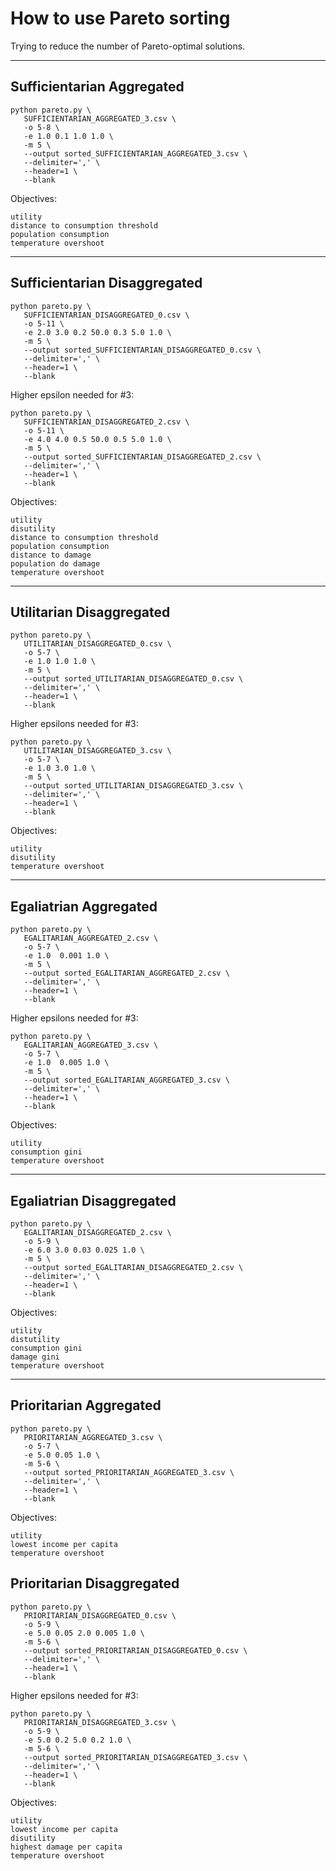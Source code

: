 # How to use Pareto sorting

Trying to reduce the number of Pareto-optimal solutions.

--------------------------------------------------

## Sufficientarian Aggregated

```
python pareto.py \
   SUFFICIENTARIAN_AGGREGATED_3.csv \
   -o 5-8 \
   -e 1.0 0.1 1.0 1.0 \
   -m 5 \
   --output sorted_SUFFICIENTARIAN_AGGREGATED_3.csv \
   --delimiter=',' \
   --header=1 \
   --blank
```

Objectives:

    utility                             
    distance to consumption threshold   
    population consumption              
    temperature overshoot              


--------------------------------------------------

## Sufficientarian Disaggregated

```
python pareto.py \
   SUFFICIENTARIAN_DISAGGREGATED_0.csv \
   -o 5-11 \
   -e 2.0 3.0 0.2 50.0 0.3 5.0 1.0 \
   -m 5 \
   --output sorted_SUFFICIENTARIAN_DISAGGREGATED_0.csv \
   --delimiter=',' \
   --header=1 \
   --blank
```

Higher epsilon needed for #3:

```
python pareto.py \
   SUFFICIENTARIAN_DISAGGREGATED_2.csv \
   -o 5-11 \
   -e 4.0 4.0 0.5 50.0 0.5 5.0 1.0 \
   -m 5 \
   --output sorted_SUFFICIENTARIAN_DISAGGREGATED_2.csv \
   --delimiter=',' \
   --header=1 \
   --blank
```


Objectives:

    utility                             
    disutility                          
    distance to consumption threshold   
    population consumption              
    distance to damage                  
    population do damage                
    temperature overshoot               

--------------------------------------------------

## Utilitarian Disaggregated

```
python pareto.py \
   UTILITARIAN_DISAGGREGATED_0.csv \
   -o 5-7 \
   -e 1.0 1.0 1.0 \
   -m 5 \
   --output sorted_UTILITARIAN_DISAGGREGATED_0.csv \
   --delimiter=',' \
   --header=1 \
   --blank
```

Higher epsilons needed for #3:

```
python pareto.py \
   UTILITARIAN_DISAGGREGATED_3.csv \
   -o 5-7 \
   -e 1.0 3.0 1.0 \
   -m 5 \
   --output sorted_UTILITARIAN_DISAGGREGATED_3.csv \
   --delimiter=',' \
   --header=1 \
   --blank
```


Objectives:

    utility                             
    disutility                          
    temperature overshoot               



--------------------------------------------------

## Egaliatrian Aggregated

```
python pareto.py \
   EGALITARIAN_AGGREGATED_2.csv \
   -o 5-7 \
   -e 1.0  0.001 1.0 \
   -m 5 \
   --output sorted_EGALITARIAN_AGGREGATED_2.csv \
   --delimiter=',' \
   --header=1 \
   --blank
```

Higher epsilons needed for #3:

```
python pareto.py \
   EGALITARIAN_AGGREGATED_3.csv \
   -o 5-7 \
   -e 1.0  0.005 1.0 \
   -m 5 \
   --output sorted_EGALITARIAN_AGGREGATED_3.csv \
   --delimiter=',' \
   --header=1 \
   --blank
```


Objectives:

    utility                             
    consumption gini                          
    temperature overshoot    



--------------------------------------------------

## Egaliatrian Disaggregated

```
python pareto.py \
   EGALITARIAN_DISAGGREGATED_2.csv \
   -o 5-9 \
   -e 6.0 3.0 0.03 0.025 1.0 \
   -m 5 \
   --output sorted_EGALITARIAN_DISAGGREGATED_2.csv \
   --delimiter=',' \
   --header=1 \
   --blank
```


Objectives:

    utility        
    distutility
    consumption gini      
    damage gini
    temperature overshoot       


--------------------------------------------------

## Prioritarian Aggregated

```
python pareto.py \
   PRIORITARIAN_AGGREGATED_3.csv \
   -o 5-7 \
   -e 5.0 0.05 1.0 \
   -m 5-6 \
   --output sorted_PRIORITARIAN_AGGREGATED_3.csv \
   --delimiter=',' \
   --header=1 \
   --blank
```


Objectives:

    utility        
    lowest income per capita
    temperature overshoot       


## Prioritarian Disaggregated

```
python pareto.py \
   PRIORITARIAN_DISAGGREGATED_0.csv \
   -o 5-9 \
   -e 5.0 0.05 2.0 0.005 1.0 \
   -m 5-6 \
   --output sorted_PRIORITARIAN_DISAGGREGATED_0.csv \
   --delimiter=',' \
   --header=1 \
   --blank
```

Higher epsilons needed for #3:

```
python pareto.py \
   PRIORITARIAN_DISAGGREGATED_3.csv \
   -o 5-9 \
   -e 5.0 0.2 5.0 0.2 1.0 \
   -m 5-6 \
   --output sorted_PRIORITARIAN_DISAGGREGATED_3.csv \
   --delimiter=',' \
   --header=1 \
   --blank
```


Objectives:

    utility        
    lowest income per capita
    disutility
    highest damage per capita
    temperature overshoot      